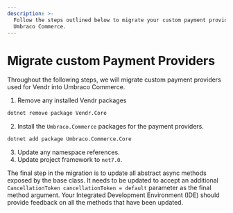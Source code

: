 ```yaml
---
description: >-
  Follow the steps outlined below to migrate your custom payment providers to
  Umbraco Commerce.
---
```


# Migrate custom Payment Providers

Throughout the following steps, we will migrate custom payment providers used for Vendr into Umbraco Commerce.

1. Remove any installed Vendr packages

```bash
dotnet remove package Vendr.Core
```

2. Install the `Umbraco.Commerce` packages for the payment providers.

```bash
dotnet add package Umbraco.Commerce.Core
```

3. Update any namespace references.
4. Update project framework to `net7.0`.

The final step in the migration is to update all abstract async methods exposed by the base class. It needs to be updated to accept an additional `CancellationToken cancellationToken = default` parameter as the final method argument. Your Integrated Development Environment (IDE) should provide feedback on all the methods that have been updated.

